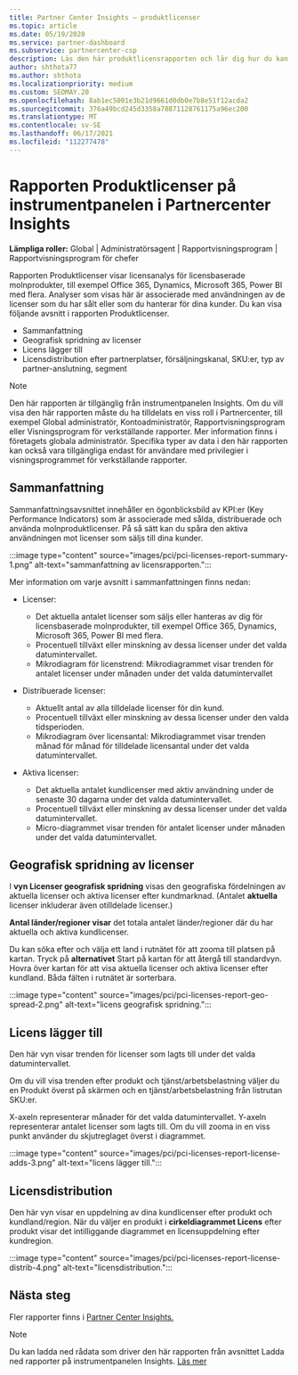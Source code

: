 ```yaml
---
title: Partner Center Insights – produktlicenser
ms.topic: article
ms.date: 05/19/2020
ms.service: partner-dashboard
ms.subservice: partnercenter-csp
description: Läs den här produktlicensrapporten och lär dig hur du kan förbättra med de licensierade molnbaserade produkter som du säljer eller hanterar åt dina kunder.
author: shthota77
ms.author: shthota
ms.localizationpriority: medium
ms.custom: SEOMAY.20
ms.openlocfilehash: 8ab1ec5001e3b21d9661d0db0e7b8e51f12acda2
ms.sourcegitcommit: 376a49bcd245d3358a78871128761175a96ec200
ms.translationtype: MT
ms.contentlocale: sv-SE
ms.lasthandoff: 06/17/2021
ms.locfileid: "112277478"
---
```

# <a name="product-licenses-report-in-the-partner-center-insights-dashboard"></a>Rapporten Produktlicenser på instrumentpanelen i Partnercenter Insights

**Lämpliga roller:** Global | Administratörsagent | Rapportvisningsprogram | Rapportvisningsprogram för chefer

Rapporten Produktlicenser visar licensanalys för licensbaserade molnprodukter, till exempel Office 365, Dynamics, Microsoft 365, Power BI med flera. Analyser som visas här är associerade med användningen av de licenser som du har sålt eller som du hanterar för dina kunder. Du kan visa följande avsnitt i rapporten Produktlicenser.

- Sammanfattning
- Geografisk spridning av licenser
- Licens lägger till
- Licensdistribution efter partnerplatser, försäljningskanal, SKU:er, typ av partner-anslutning, segment

 > [!NOTE]
 > Den här rapporten är tillgänglig från instrumentpanelen Insights. Om du vill visa den här rapporten måste du ha tilldelats en viss roll i Partnercenter, till exempel Global administratör, Kontoadministratör, Rapportvisningsprogram eller Visningsprogram för verkställande rapporter. Mer information finns i företagets globala administratör. Specifika typer av data i den här rapporten kan också vara tillgängliga endast för användare med privilegier i visningsprogrammet för verkställande rapporter.

## <a name="summary"></a>Sammanfattning

Sammanfattningsavsnittet innehåller en ögonblicksbild av KPI:er (Key Performance Indicators) som är associerade med sålda, distribuerade och använda molnproduktlicenser. På så sätt kan du spåra den aktiva användningen mot licenser som säljs till dina kunder.

:::image type="content" source="images/pci/pci-licenses-report-summary-1.png" alt-text="sammanfattning av licensrapporten.":::

Mer information om varje avsnitt i sammanfattningen finns nedan:

- Licenser: 
  - Det aktuella antalet licenser som säljs eller hanteras av dig för licensbaserade molnprodukter, till exempel Office 365, Dynamics, Microsoft 365, Power BI med flera.
  - Procentuell tillväxt eller minskning av dessa licenser under det valda datumintervallet.
  - Mikrodiagram för licenstrend: Mikrodiagrammet visar trenden för antalet licenser under månaden under det valda datumintervallet

- Distribuerade licenser:
  - Aktuellt antal av alla tilldelade licenser för din kund.
  - Procentuell tillväxt eller minskning av dessa licenser under den valda tidsperioden.
  - Mikrodiagram över licensantal: Mikrodiagrammet visar trenden månad för månad för tilldelade licensantal under det valda datumintervallet.

- Aktiva licenser: 
  - Det aktuella antalet kundlicenser med aktiv användning under de senaste 30 dagarna under det valda datumintervallet.
  - Procentuell tillväxt eller minskning av dessa licenser under det valda datumintervallet.
  - Micro-diagrammet visar trenden för antalet licenser under månaden under det valda datumintervallet.

## <a name="geographical-spread-of-licenses"></a>Geografisk spridning av licenser

I **vyn Licenser geografisk spridning** visas den geografiska fördelningen av aktuella licenser och aktiva licenser efter kundmarknad. (Antalet **aktuella** licenser inkluderar även otilldelade licenser.)

**Antal länder/regioner visar** det totala antalet länder/regioner där du har aktuella och aktiva kundlicenser.

Du kan söka efter och välja ett land i rutnätet för att zooma till platsen på kartan. Tryck på **alternativet** Start på kartan för att återgå till standardvyn. Hovra över kartan för att visa aktuella licenser och aktiva licenser efter kundland. Båda fälten i rutnätet är sorterbara.

:::image type="content" source="images/pci/pci-licenses-report-geo-spread-2.png" alt-text="licens geografisk spridning.":::

## <a name="license-adds"></a>Licens lägger till

Den här vyn visar trenden för licenser som lagts till under det valda datumintervallet. 

Om du vill visa trenden efter produkt och tjänst/arbetsbelastning väljer du en Produkt överst på skärmen och en tjänst/arbetsbelastning från listrutan SKU:er.

X-axeln representerar månader för det valda datumintervallet. Y-axeln representerar antalet licenser som lagts till. Om du vill zooma in en viss punkt använder du skjutreglaget överst i diagrammet.

:::image type="content" source="images/pci/pci-licenses-report-license-adds-3.png" alt-text="licens lägger till.":::

## <a name="license-distribution"></a>Licensdistribution

Den här vyn visar en uppdelning av dina kundlicenser efter produkt och kundland/region. När du väljer en produkt i **cirkeldiagrammet Licens** efter produkt visar det intilliggande diagrammet en licensuppdelning efter kundregion.

:::image type="content" source="images/pci/pci-licenses-report-license-distrib-4.png" alt-text="licensdistribution.":::

## <a name="next-steps"></a>Nästa steg

Fler rapporter finns i [Partner Center Insights.](partner-center-insights.md)

>[!NOTE] 
> Du kan ladda ned rådata som driver den här rapporten från avsnittet Ladda ned rapporter på instrumentpanelen Insights. [Läs mer](pci-download-reports.md)
